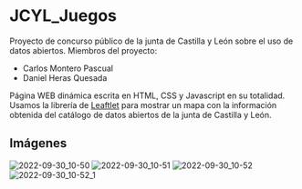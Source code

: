 # JCYL_Juegos
Proyecto de concurso público de la junta de Castilla y León sobre el uso de datos abiertos.
Miembros del proyecto:
  - Carlos Montero Pascual
  - Daniel Heras Quesada
  
Página WEB dinámica escrita en HTML, CSS y Javascript en su totalidad. Usamos la librería de [Leaftlet](https://leafletjs.com/) para mostrar un mapa con la información obtenida del catálogo de datos abiertos de la junta de Castilla y León.
## Imágenes
![2022-09-30_10-50](https://user-images.githubusercontent.com/85947178/193232193-b4440c06-9782-49d6-b65b-bdb9f6e908f7.png)
![2022-09-30_10-51](https://user-images.githubusercontent.com/85947178/193232419-6b45e2db-ee89-4465-984a-bb9f156c804e.png)
![2022-09-30_10-52](https://user-images.githubusercontent.com/85947178/193232532-bec4bf78-8120-45b1-8914-ab0687bd65e7.png)
![2022-09-30_10-52_1](https://user-images.githubusercontent.com/85947178/193232751-1aa7b616-fa7c-4cc4-8a40-92d3cd3745d0.png)
